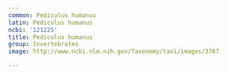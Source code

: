 ```yaml
---
common: Pediculus humanus
latin: Pediculus humanus
ncbi: '121225'
title: Pediculus humanus
group: Invertebrates
image: http://www.ncbi.nlm.nih.gov/Taxonomy/taxi/images/3767

---
```

